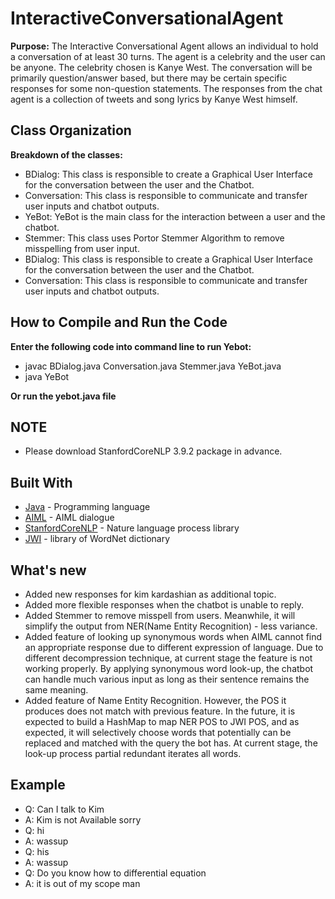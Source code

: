 # InteractiveConversationalAgent
**Purpose:**
The Interactive Conversational Agent allows an individual to hold a conversation of at least 30 turns. The agent is a celebrity and the user can be anyone. The celebrity chosen is Kanye West. The conversation will be primarily question/answer based, but there may be certain specific responses for some non-question statements. The responses from the chat agent is a collection of tweets and song lyrics by Kanye West himself.

## Class Organization

**Breakdown of the classes:**
* BDialog: This class is responsible to create a Graphical User Interface for the conversation between the user and the Chatbot.
* Conversation: This class is responsible to communicate and transfer user inputs and chatbot outputs.
* YeBot: YeBot is the main class for the interaction between a user and the chatbot.
* Stemmer: This class uses Portor Stemmer Algorithm to remove misspelling from user input.
* BDialog: This class is responsible to create a Graphical User Interface for the conversation between the user and the Chatbot.
* Conversation: This class is responsible to communicate and transfer user inputs and chatbot outputs.

## How to Compile and Run the Code
**Enter the following code into command line to run Yebot:**
* javac BDialog.java Conversation.java Stemmer.java YeBot.java
* java YeBot

**Or run the yebot.java file**

## NOTE
* Please download StanfordCoreNLP 3.9.2 package in advance.

## Built With

* [Java](https://www.java.com/) - Programming language
* [AIML](https://www.tutorialspoint.com/aiml/) - AIML dialogue
* [StanfordCoreNLP](https://stanfordnlp.github.io/CoreNLP) - Nature language process library
* [JWI](https://projects.csail.mit.edu/jwi/) - library of WordNet dictionary

## What's new
* Added new responses for kim kardashian as additional topic.
* Added more flexible responses when the chatbot is unable to reply.
* Added Stemmer to remove misspell from users. Meanwhile, it will simplify the output from NER(Name Entity Recognition) - less variance.
* Added feature of looking up synonymous words when AIML cannot find an appropriate response due to different expression of language. Due to different decompression technique, at current stage the feature is not working properly. By applying synonymous word look-up, the chatbot can handle much various input as long as their sentence remains the same meaning.
* Added feature of Name Entity Recognition. However, the POS it produces does not match with previous feature. In the future, it is expected to build a HashMap to map NER POS to JWI POS, and as expected, it will selectively choose words that potentially can be replaced and matched with the query the bot has. At current stage, the look-up process partial redundant iterates all words.

## Example
* Q: Can I talk to Kim
* A: Kim is not Available sorry
* Q: hi
* A: wassup
* Q: his
* A: wassup
* Q: Do you know how to differential equation
* A: it is out of my scope man
